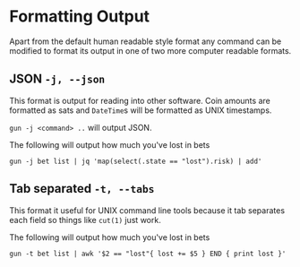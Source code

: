 # Formatting Output

Apart from the default human readable style format any command can be modified to format its output in one of two more computer readable formats.

## JSON `-j, --json`

This format is output for reading into other software.
Coin amounts are formatted as sats and  `DateTime`s will be formatted as UNIX timestamps.

`gun -j <command> ..` will output JSON.

The following will output how much you've lost in bets

```
gun -j bet list | jq 'map(select(.state == "lost").risk) | add'

```

## Tab separated `-t, --tabs`

This format it useful for UNIX command line tools because it tab separates each field so things like `cut(1)` just work.

The following will output how much you've lost in bets

```
gun -t bet list | awk '$2 == "lost"{ lost += $5 } END { print lost }'
```



